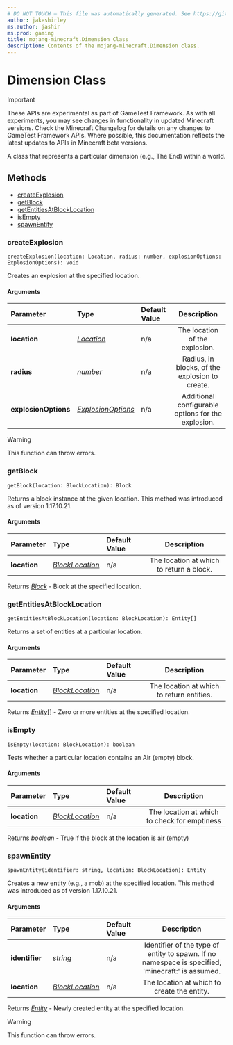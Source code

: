 ```yaml
---
# DO NOT TOUCH — This file was automatically generated. See https://github.com/Mojang/MinecraftScriptingApiDocsGenerator to modify descriptions, examples, etc.
author: jakeshirley
ms.author: jashir
ms.prod: gaming
title: mojang-minecraft.Dimension Class
description: Contents of the mojang-minecraft.Dimension class.
---
```

# Dimension Class
>[!IMPORTANT]
>These APIs are experimental as part of GameTest Framework. As with all experiments, you may see changes in functionality in updated Minecraft versions. Check the Minecraft Changelog for details on any changes to GameTest Framework APIs. Where possible, this documentation reflects the latest updates to APIs in Minecraft beta versions.


A class that represents a particular dimension (e.g., The End) within a world.


## Methods
- [createExplosion](#createexplosion)
- [getBlock](#getblock)
- [getEntitiesAtBlockLocation](#getentitiesatblocklocation)
- [isEmpty](#isempty)
- [spawnEntity](#spawnentity)
  
### **createExplosion**
`
createExplosion(location: Location, radius: number, explosionOptions: ExplosionOptions): void
`

Creates an explosion at the specified location.
#### Arguments
| Parameter | Type | Default Value | Description |
| :--- | :--- | :--- | :---: |
| **location** | [*Location*](Location.md) | n/a | The location of the explosion. |
| **radius** | *number* | n/a | Radius, in blocks, of the explosion to create. |
| **explosionOptions** | [*ExplosionOptions*](ExplosionOptions.md) | n/a | Additional configurable options for the explosion. |


> [!WARNING]
> This function can throw errors.

### **getBlock**
`
getBlock(location: BlockLocation): Block
`

Returns a block instance at the given location. This method was introduced as of version 1.17.10.21.
#### Arguments
| Parameter | Type | Default Value | Description |
| :--- | :--- | :--- | :---: |
| **location** | [*BlockLocation*](BlockLocation.md) | n/a | The location at which to return a block. |

Returns [*Block*](Block.md) - Block at the specified location.


### **getEntitiesAtBlockLocation**
`
getEntitiesAtBlockLocation(location: BlockLocation): Entity[]
`

Returns a set of entities at a particular location.
#### Arguments
| Parameter | Type | Default Value | Description |
| :--- | :--- | :--- | :---: |
| **location** | [*BlockLocation*](BlockLocation.md) | n/a | The location at which to return entities. |

Returns [*Entity*](Entity.md)[] - Zero or more entities at the specified location.


### **isEmpty**
`
isEmpty(location: BlockLocation): boolean
`

Tests whether a particular location contains an Air (empty) block.
#### Arguments
| Parameter | Type | Default Value | Description |
| :--- | :--- | :--- | :---: |
| **location** | [*BlockLocation*](BlockLocation.md) | n/a | The location at which to check for emptiness |

Returns *boolean* - True if the block at the location is air (empty)


### **spawnEntity**
`
spawnEntity(identifier: string, location: BlockLocation): Entity
`

Creates a new entity (e.g., a mob) at the specified location. This method was introduced as of version 1.17.10.21.
#### Arguments
| Parameter | Type | Default Value | Description |
| :--- | :--- | :--- | :---: |
| **identifier** | *string* | n/a | Identifier of the type of entity to spawn. If no namespace is specified, 'minecraft:' is assumed. |
| **location** | [*BlockLocation*](BlockLocation.md) | n/a | The location at which to create the entity. |

Returns [*Entity*](Entity.md) - Newly created entity at the specified location.

> [!WARNING]
> This function can throw errors.


